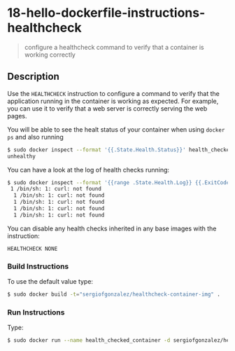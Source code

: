 # 18-hello-dockerfile-instructions-healthcheck
> configure a healthcheck command to verify that a container is working correctly

## Description
Use the `HEALTHCHECK` instruction to configure a command to verify that the application running in the container is working as expected. For example, you can use it to verify that a web server is correctly serving the web pages.

You will be able to see the healt status of your container when using `docker ps` and also running
```bash
$ sudo docker inspect --format '{{.State.Health.Status}}' health_checked_container
unhealthy
```

You can have a look at the log of health checks running:
```bash
$ sudo docker inspect --format '{{range .State.Health.Log}} {{.ExitCode}} {{.Output}} {{end}}' health_checked_container
 1 /bin/sh: 1: curl: not found
  1 /bin/sh: 1: curl: not found
  1 /bin/sh: 1: curl: not found
  1 /bin/sh: 1: curl: not found
  1 /bin/sh: 1: curl: not found
```

You can disable any health checks inherited in any base images with the instruction:
```
HEALTHCHECK NONE
```

### Build Instructions
To use the default value type:
```bash
$ sudo docker build -t="sergiofgonzalez/healthcheck-container-img" .
```

### Run Instructions
Type:
```bash
$ sudo docker run --name health_checked_container -d sergiofgonzalez/healtcheck-container-img 
```
